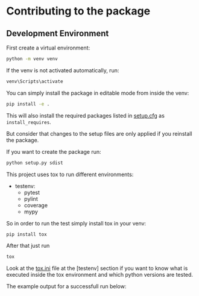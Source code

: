 # Contributing to the package

## Development Environment

First create a virtual environment:

```bash
python -m venv venv
```

If the venv is not activated automatically, run:

```bash
venv\Scripts\activate
```

You can simply install the package in editable mode from inside the venv:

```bash
pip install -e .
```

This will also install the required packages listed in [setup.cfg](setup.cfg) as `install_requires`.

But consider that changes to the setup files are only applied if you reinstall the package.

If you want to create the package run:

```bash
python setup.py sdist
```

This project uses tox to run different environments:

* testenv:
  * pytest
  * pylint
  * coverage
  * mypy

So in order to run the test simply install tox in your venv:

```bash
pip install tox
```

After that just run
```bash
tox
```

Look at the [tox.ini](tox.ini) file at the [testenv] section if you want to know what
is executed inside the tox environment and which python versions are tested.

The example output for a successfull run below:
```bash

```
